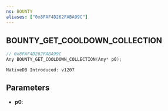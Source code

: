 ```yaml
---
ns: BOUNTY
aliases: ["0x8FAF4D262FABA99C"]
---
```

## BOUNTY_GET_COOLDOWN_COLLECTION

```c
// 0x8FAF4D262FABA99C
Any BOUNTY_GET_COOLDOWN_COLLECTION(Any* p0);
```

```
NativeDB Introduced: v1207
```

## Parameters
* **p0**:
